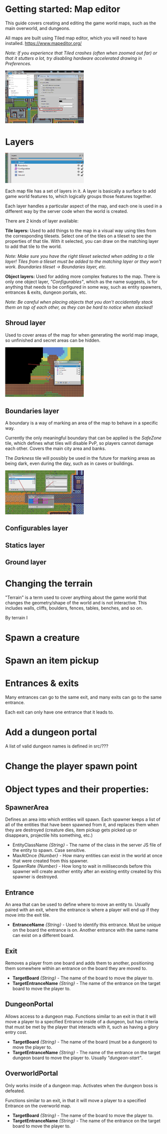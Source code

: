 # Getting started: Map editor

This guide covers creating and editing the game world maps, such as the main overworld, and dungeons.

All maps are built using Tiled map editor, which you will need to have installed. https://www.mapeditor.org/

*Note: If you experience that Tiled crashes (often when zoomed out far) or that it stutters a lot, try disabling hardware accelerated drawing in Preferences.*

<img src="guides/tiled-opengl.png" alt="drawing" width="50%"/>

# Layers

<img src="guides/tiled-layers.png" alt="drawing" width="50%"/>

Each map file has a set of layers in it. A layer is basically a surface to add game world features to, which logically groups those features together.

Each layer handles a particular aspect of the map, and each one is used in a different way by the server code when the world is created.

There are 2 kinds of layer available:

**Tile layers:** Used to add things to the map in a visual way using tiles from the corresponding tilesets. Select one of the tiles on a tileset to see the properties of that tile. With it selected, you can draw on the matching layer to add that tile to the world.

*Note: Make sure you have the right tileset selected when adding to a tile layer!
Tiles from a tileset must be added to the matching layer or they won't work.
Boundaries tileset -> Boundaries layer, etc.*

**Object layers:** Used for adding more complex features to the map.
There is only one object layer, *"Configurables"*, which as the name suggests, is for anything that needs to be configured in some way, such as entity spawners, entrances & exits, dungeon portals, etc.

*Note: Be careful when placing objects that you don't accidentally stack them on top of each other, as they can be hard to notice when stacked!*

## Shroud layer

Used to cover areas of the map for when generating the world map image, so unfinished and secret areas can be hidden.

<img src="guides/tiled-shroud.png" alt="drawing" width="50%"/>

## Boundaries layer

A boundary is a way of marking an area of the map to behave in a specific way.

Currently the only meaningful boundary that can be applied is the *SafeZone* tile, which defines what tiles will disable PvP, so players cannot damage each other. Covers the main city area and banks.

The *Darkness* tile will possibly be used in the future for marking areas as being dark, even during the day, such as in caves or buildings.

<img src="guides/tiled-boundaries.png" alt="drawing" width="50%"/>

## Configurables layer



## Statics layer

## Ground layer

# Changing the terrain

"Terrain" is a term used to cover anything about the game world that changes the geometry/shape of the world and is not interactive.
This includes walls, cliffs, boulders, fences, tables, benches, and so on.

By terrain I

# Spawn a creature



# Spawn an item pickup



# Entrances & exits

Many entrances can go to the same exit, and many exits can go to the same entrance.

Each exit can only have one entrance that it leads to.

# Add a dungeon portal

A list of valid dungeon names is defined in src/???


# Change the player spawn point







# Object types and their properties:

## SpawnerArea

Defines an area into which entities will spawn.
Each spawner keeps a list of all of the entities that have been spawned from it, and replaces them when they are destroyed (creature dies, item pickup gets picked up or disappears, projectile hits something, etc.)

- EntityClassName *{String}* - The name of the class in the server JS file of the entity to spawn. Case sensitive.
- MaxAtOnce *{Number}* - How many entities can exist in the world at once that were created from this spawner.
- SpawnRate *{Number}* - How long to wait in milliseconds before this spawner will create another entity after an existing entity created by this spawner is destroyed.

## Entrance

An area that can be used to define where to move an entity to.
Usually paired with an exit, where the entrance is where a player will end up if they move into the exit tile.

- **EntranceName** *{String}* - Used to identify this entrance. Must be unique on the board the entrance is on. Another entrance with the same name can exist on a different board.

## Exit

Removes a player from one board and adds them to another, positioning them somewhere within an entrance on the board they are moved to.

- **TargetBoard** *{String}* - The name of the board to move the player to.
- **TargetEntranceName** *{String}* - The name of the entrance on the target board to move the player to. 

## DungeonPortal

Allows access to a dungeon map.
Functions similar to an exit in that it will move a player to a specified Entrance inside of a dungeon, but has criteria that must be met by the player that interacts with it, such as having a glory entry cost.

- **TargetBoard** *{String}* - The name of the board (must be a dungeon) to move the player to.
- **TargetEntranceName** *{String}* - The name of the entrance on the target dungeon board to move the player to. Usually *"dungeon-start"*.

## OverworldPortal
Only works inside of a dungeon map.
Activates when the dungeon boss is defeated.

Functions similar to an exit, in that it will move a player to a specified Entrance on the overworld map.

- **TargetBoard** *{String}* - The name of the board to move the player to.
- **TargetEntranceName** *{String}* - The name of the entrance on the target board to move the player to.